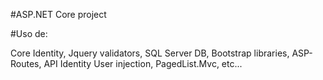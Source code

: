 #ASP.NET Core project

#Uso de:

Core Identity, Jquery validators, SQL Server DB, Bootstrap libraries, ASP-Routes, API Identity User injection, PagedList.Mvc, etc...



